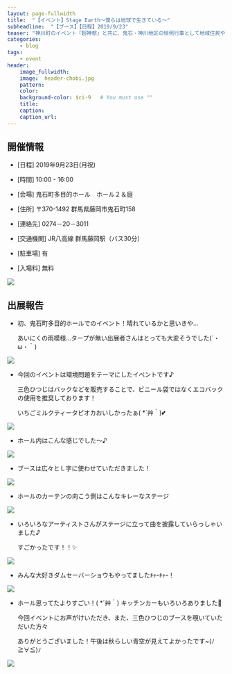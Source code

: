 ```yaml
---
layout: page-fullwidth
title:  "【イベント】Stage Earth～僕らは地球で生きている～"
subheadline:  "【ブース】【日程】2019/9/23"
teaser: "神川町のイベント『超神祭』と共に、鬼石・神川地区の恒例行事として地域住民や他県各方面に周知して頂けるようなイベントとなってます♪"
categories:
    - blog
tags:
    - event
header:
    image_fullwidth:
    image:  header-chobi.jpg
    pattern:
    color:
    background-color: $ci-9   # You must use ""
    title:
    caption: 
    caption_url: 
---
```


## 開催情報


* [日程] 2019年9月23日(月祝)

* [時間] 10:00 - 16:00

* [会場] 鬼石町多目的ホール　ホール２＆庭

* [住所] 〒370-1492 群馬県藤岡市鬼石町158

* [連絡先] 0274－20－3011

* [交通機関] JR八高線 群馬藤岡駅（バス30分）

* [駐車場] 有

* [入場料] 無料

![](https://lh3.googleusercontent.com/pw/ACtC-3fuIwWtIM0W-wDgPvkFTEb-SMjkCIkvU_VjZJAq-4BHJoTdr3_F13A7qv748dPi7ihSI5gAIMuhjUQormjtscedgcibgrnROkgpvhQP8vMHvL99bGNCYEhIcj8SzwIvooQx_hAi1np-_FZNB9fpZ_gY=w376-h475-no?authuser=2)

## 出展報告

* 初、鬼石町多目的ホールでのイベント！晴れているかと思いきや…

  あいにくの雨模様…タープが無い出展者さんはとっても大変そうでした(´・ω・｀)

<img src="https://www.instagram.com/p/B3gJ8utnVog/media?size=l" style="">

* 今回のイベントは環境問題をテーマにしたイベントです♪

  三色ひつじはバックなどを販売することで、ビニール袋ではなくエコバックの使用を推奨しております！

  いちごミルクティータピオカおいしかったぁ( *´艸｀)💕
  
<img src="https://www.instagram.com/p/B3gJdqQn9t5/media?size=l" style="">

* ホール内はこんな感じでした～♪

<img src="https://www.instagram.com/p/B3gJzZFnmNK/media?size=l" style="">

* ブースは広々とＬ字に使わせていただきました！

<img src="https://www.instagram.com/p/B3gKAoeHupi/media?size=l" style="">

* ホールのカーテンの向こう側はこんなキレーなステージ

<img src="https://www.instagram.com/p/B3gJ6AcHpBz/media?size=l" style="">

* いろいろなアーティストさんがステージに立って曲を披露していらっしゃいました♪

  すごかったです！！✨

<img src="https://www.instagram.com/p/B3gLUN3nbld/media?size=l" style="">

* みんな大好きダムセーバーショウもやってましたｷｬｰｷｬｰ！

<img src="https://www.instagram.com/p/B3gLdz2nrL0/media?size=l" style="">

* ホール思ってたよりすごい！( *´艸｀) キッチンカーもいろいろありました🎵

  今回イベントにお声がけいただき、また、三色ひつじのブースを覗いていただいた方々
  
  ありがとうございました！午後は秋らしい青空が見えてよかったです~(ﾉ≧∀≦)ﾉ

<img src="https://www.instagram.com/p/B3gJayOHjJu/media?size=l" style="">

